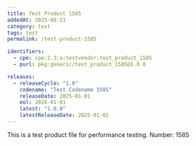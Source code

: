```yaml
---
title: Test Product 1585
addedAt: 2025-08-21
category: test
tags: test
permalink: /test-product-1585

identifiers:
  - cpe: cpe:2.3:a:testvendor:test_product_1585
  - purl: pkg:generic/test_product_1585@1.0.0

releases:
  - releaseCycle: "1.0"
    codename: "Test Codename 1585"
    releaseDate: 2025-01-01
    eol: 2026-01-01
    latest: "1.0.0"
    latestReleaseDate: 2025-01-01
---
```


This is a test product file for performance testing. Number: 1585
